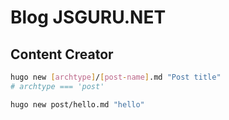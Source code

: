# Blog JSGURU.NET

## Content Creator

```bash
hugo new [archtype]/[post-name].md "Post title"
# archtype === 'post'

hugo new post/hello.md "hello"
```
